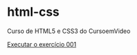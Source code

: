 # html-css
 Curso de HTML5 e CSS3 do CursoemVideo

<a href= "https://gustavojnunes.github.io/html-css/exercicios/ex002/index.html"> Executar o exercício 001 </a>